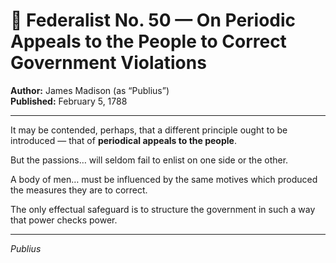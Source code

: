 # 📜 Federalist No. 50 — On Periodic Appeals to the People to Correct Government Violations

**Author:** James Madison (as “Publius”)  
**Published:** February 5, 1788

---

It may be contended, perhaps, that a different principle ought to be introduced — that of **periodical appeals to the people**.

But the passions… will seldom fail to enlist on one side or the other.

A body of men… must be influenced by the same motives which produced the measures they are to correct.

The only effectual safeguard is to structure the government in such a way that power checks power.

---

*Publius*
